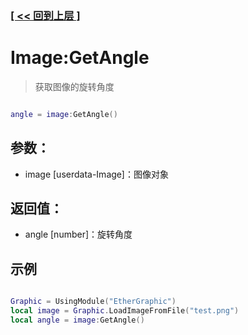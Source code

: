 ### [[ << 回到上层 ]](README.md)

# Image:GetAngle

> 获取图像的旋转角度

```lua

angle = image:GetAngle()

```

## 参数：

+ image [userdata-Image]：图像对象

## 返回值：

+ angle [number]：旋转角度

## 示例

```lua

Graphic = UsingModule("EtherGraphic")
local image = Graphic.LoadImageFromFile("test.png")
local angle = image:GetAngle()

```